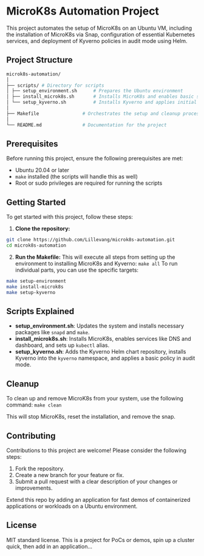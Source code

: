 # MicroK8s Automation Project

This project automates the setup of MicroK8s on an Ubuntu VM, including the installation of MicroK8s via Snap, configuration of essential Kubernetes services, and deployment of Kyverno policies in audit mode using Helm.

## Project Structure

```bash
microk8s-automation/
│
├── scripts/ # Directory for scripts
│ ├── setup_environment.sh 		# Prepares the Ubuntu environment
│ ├── install_microk8s.sh 		# Installs MicroK8s and enables basic services
│ └── setup_kyverno.sh 			# Installs Kyverno and applies initial policies
│
├── Makefile 				# Orchestrates the setup and cleanup processes
│
└── README.md 				# Documentation for the project
```

## Prerequisites

Before running this project, ensure the following prerequisites are met:

- Ubuntu 20.04 or later
- `make` installed (the scripts will handle this as well)
- Root or sudo privileges are required for running the scripts

## Getting Started

To get started with this project, follow these steps:

1. **Clone the repository:**

```bash
git clone https://github.com/Lillevang/microk8s-automation.git
cd microk8s-automation
```

2. **Run the Makefile:**
This will execute all steps from setting up the environment to installing MicroK8s and Kyverno: `make all`
To run individual parts, you can use the specific targets:
```bash
make setup-environment
make install-microk8s
make setup-kyverno
```


## Scripts Explained

- **setup_environment.sh**: Updates the system and installs necessary packages like `snapd` and `make`.
- **install_microk8s.sh**: Installs MicroK8s, enables services like DNS and dashboard, and sets up `kubectl` alias.
- **setup_kyverno.sh**: Adds the Kyverno Helm chart repository, installs Kyverno into the `kyverno` namespace, and applies a basic policy in audit mode.

## Cleanup

To clean up and remove MicroK8s from your system, use the following command: `make clean`

This will stop MicroK8s, reset the installation, and remove the snap.

## Contributing

Contributions to this project are welcome! Please consider the following steps:

1. Fork the repository.
2. Create a new branch for your feature or fix.
3. Submit a pull request with a clear description of your changes or improvements.

Extend this repo by adding an application for fast demos of containerized applications or workloads on a Ubuntu environment.

## License

MIT standard license. This is a project for PoCs or demos, spin up a cluster quick, then add in an application...



